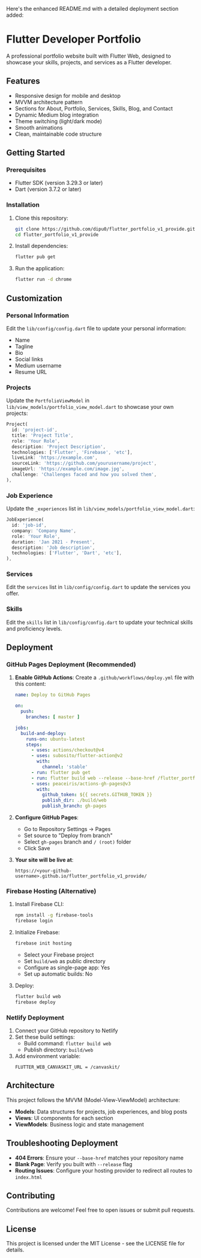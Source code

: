Here's the enhanced README.md with a detailed deployment section added:

# Flutter Developer Portfolio

A professional portfolio website built with Flutter Web, designed to showcase your skills, projects, and services as a Flutter developer.

## Features

- Responsive design for mobile and desktop
- MVVM architecture pattern
- Sections for About, Portfolio, Services, Skills, Blog, and Contact
- Dynamic Medium blog integration
- Theme switching (light/dark mode)
- Smooth animations
- Clean, maintainable code structure

## Getting Started

### Prerequisites

- Flutter SDK (version 3.29.3 or later)
- Dart (version 3.7.2 or later)

### Installation

1. Clone this repository:
   ```bash
   git clone https://github.com/dipu0/flutter_portfolio_v1_provide.git
   cd flutter_portfolio_v1_provide
   ```

2. Install dependencies:
   ```bash
   flutter pub get
   ```

3. Run the application:
   ```bash
   flutter run -d chrome
   ```

## Customization

### Personal Information

Edit the `lib/config/config.dart` file to update your personal information:

- Name
- Tagline
- Bio
- Social links
- Medium username
- Resume URL

### Projects

Update the `PortfolioViewModel` in `lib/view_models/portfolio_view_model.dart` to showcase your own projects:

```dart
Project(
  id: 'project-id',
  title: 'Project Title',
  role: 'Your Role',
  description: 'Project Description',
  technologies: ['Flutter', 'Firebase', 'etc'],
  liveLink: 'https://example.com',
  sourceLink: 'https://github.com/yourusername/project',
  imageUrl: 'https://example.com/image.jpg',
  challenge: 'Challenges faced and how you solved them',
),
```

### Job Experience

Update the `_experiences` list in `lib/view_models/portfolio_view_model.dart`:

```dart
JobExperience(
  id: 'job-id',
  company: 'Company Name',
  role: 'Your Role',
  duration: 'Jan 2021 - Present',
  description: 'Job description',
  technologies: ['Flutter', 'Dart', 'etc'],
),
```

### Services

Edit the `services` list in `lib/config/config.dart` to update the services you offer.

### Skills

Edit the `skills` list in `lib/config/config.dart` to update your technical skills and proficiency levels.

## Deployment

### GitHub Pages Deployment (Recommended)

1. **Enable GitHub Actions**:
   Create a `.github/workflows/deploy.yml` file with this content:

   ```yaml
   name: Deploy to GitHub Pages
   
   on:
     push:
       branches: [ master ]
   
   jobs:
     build-and-deploy:
       runs-on: ubuntu-latest
       steps:
         - uses: actions/checkout@v4
         - uses: subosito/flutter-action@v2
           with:
             channel: 'stable'
         - run: flutter pub get
         - run: flutter build web --release --base-href /flutter_portfolio_v1_provide/
         - uses: peaceiris/actions-gh-pages@v3
           with:
             github_token: ${{ secrets.GITHUB_TOKEN }}
             publish_dir: ./build/web
             publish_branch: gh-pages
   ```

2. **Configure GitHub Pages**:
   - Go to Repository Settings → Pages
   - Set source to "Deploy from branch"
   - Select `gh-pages` branch and `/ (root)` folder
   - Click Save

3. **Your site will be live at**:
   ```
   https://<your-github-username>.github.io/flutter_portfolio_v1_provide/
   ```

### Firebase Hosting (Alternative)

1. Install Firebase CLI:
   ```bash
   npm install -g firebase-tools
   firebase login
   ```

2. Initialize Firebase:
   ```bash
   firebase init hosting
   ```
   - Select your Firebase project
   - Set `build/web` as public directory
   - Configure as single-page app: Yes
   - Set up automatic builds: No

3. Deploy:
   ```bash
   flutter build web
   firebase deploy
   ```

### Netlify Deployment

1. Connect your GitHub repository to Netlify
2. Set these build settings:
   - Build command: `flutter build web`
   - Publish directory: `build/web`
3. Add environment variable:
   ```
   FLUTTER_WEB_CANVASKIT_URL = /canvaskit/
   ```

## Architecture

This project follows the MVVM (Model-View-ViewModel) architecture:

- **Models**: Data structures for projects, job experiences, and blog posts
- **Views**: UI components for each section
- **ViewModels**: Business logic and state management

## Troubleshooting Deployment

- **404 Errors**: Ensure your `--base-href` matches your repository name
- **Blank Page**: Verify you built with `--release` flag
- **Routing Issues**: Configure your hosting provider to redirect all routes to `index.html`

## Contributing

Contributions are welcome! Feel free to open issues or submit pull requests.

## License

This project is licensed under the MIT License - see the LICENSE file for details.